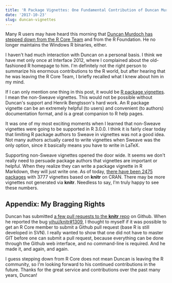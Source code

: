 ```yaml
---
title: 'R Package Vignettes: One Fundamental Contribution of Duncan Murdoch'
date: '2017-10-23'
slug: duncan-vignettes
---
```


Many R users may have heard this morning that [Duncan Murdoch has stepped down from the R Core Team](https://twitter.com/_R_Foundation/status/922475036593852416) and from the R Foundation. He no longer maintains the Windows R binaries, either.

I haven't had much interaction with Duncan on a personal basis. I think we have met only once at Interface 2012, where I complained about the old-fashioned R homepage to him. I'm definitely not the right person to summarize his enormous contributions to the R world, but after hearing that he was leaving the R Core Team, I briefly recalled what I knew about him in my mind.

If I can only mention one thing in this post, it would be [R package vignettes](https://yihui.name/knitr/demo/vignette/). I mean the non-Sweave vignettes. This would not be possible without Duncan's support and Henrik Bengtsson's hard work. An R package vignette can be an extremely helpful (to users) and convenient (to authors) documentation format, and is a great companion to R help pages.

It was one of my most exciting moments when I learned that non-Sweave vignettes were going to be supported in R 3.0.0. I think it is fairly clear today that limiting R package authors to Sweave in vignettes was not a good idea. Not many authors actually cared to write vignettes when Sweave was the only option, since it basically means you have to write in LaTeX.

Supporting non-Sweave vignettes opened the door wide. It seems we don't really need to persuade package authors that vignettes are important or helpful. When they realize they can write a package vignette in R Markdown, they will just write one. As of today, [there have been 2475 packages](https://gist.github.com/yihui/7698648) with 3777 vignettes based on **knitr** on CRAN. There may be more vignettes not generated via **knitr**. Needless to say, I'm truly happy to see these numbers.

## Appendix: My Bragging Rights

Duncan has submitted [a few pull requests to the **knitr** repo](https://github.com/yihui/knitr/pulls?utf8=%E2%9C%93&q=is%3Apr%20author%3Admurdoch) on Github. When he reported the bug [yihui/knitr#1309](https://github.com/yihui/knitr/issues/1309), I thought to myself if it was possible to get an R Core member to submit a Github pull request (base R is still developed in SVN). I really wanted to show that one did not have to master GIT before one can submit a pull request, because everything can be done through the Github web interface, and no command-line is required. And he made it, and again, and again.

I guess stepping down from R Core does not mean Duncan is leaving the R community, so I'm looking forward to his continued contributions in the future. Thanks for the great service and contributions over the past many years, Duncan!
